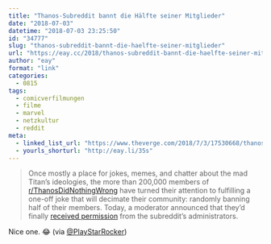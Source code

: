 ```yaml
---
title: "Thanos-Subreddit bannt die Hälfte seiner Mitglieder"
date: "2018-07-03"
datetime: "2018-07-03 23:25:50"
id: "34777"
slug: "thanos-subreddit-bannt-die-haelfte-seiner-mitglieder"
url: "https://eay.cc/2018/thanos-subreddit-bannt-die-haelfte-seiner-mitglieder/"
author: "eay"
format: "link"
categories:
  - 0815
tags:
  - comicverfilmungen
  - filme
  - marvel
  - netzkultur
  - reddit
meta:
  - linked_list_url: "https://www.theverge.com/2018/7/3/17530668/thanos-subreddit-avengers-infinity-war"
  - yourls_shorturl: "http://eay.li/35s"
---
```


> Once mostly a place for jokes, memes, and chatter about the mad Titan’s ideologies, the more than 200,000 members of [r/ThanosDidNothingWrong](https://www.reddit.com/r/thanosdidnothingwrong/) have turned their attention to fulfilling a one-off joke that will decimate their community: randomly banning half of their members. Today, a moderator announced that they’d finally [received permission](https://www.reddit.com/user/The-Jedi-Apprentice/comments/8vtlhi/hey_everyone_im_here_to_tell_you_all_some_good/?st=JJ6798X5&sh=a22bf362) from the subreddit’s administrators.

Nice one. 😂 (via [@PlayStarRocker](https://twitter.com/PlayStarRocker))
